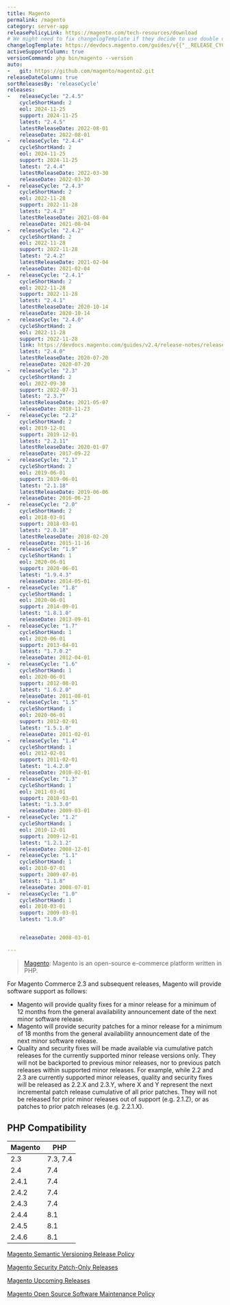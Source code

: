 ```yaml
---
title: Magento
permalink: /magento
category: server-app
releasePolicyLink: https://magento.com/tech-resources/download
# We might need to fix changelogTemplate if they decide to use double digit version numbers
changelogTemplate: https://devdocs.magento.com/guides/v{{"__RELEASE_CYCLE__" | slice:0,3 }}/release-notes/open-source-{{"__LATEST__" | replace:'.','-'}}.html
activeSupportColumn: true
versionCommand: php bin/magento --version
auto:
-   git: https://github.com/magento/magento2.git
releaseDateColumn: true
sortReleasesBy: 'releaseCycle'
releases:
-   releaseCycle: "2.4.5"
    cycleShortHand: 2
    eol: 2024-11-25
    support: 2024-11-25
    latest: "2.4.5"
    latestReleaseDate: 2022-08-01
    releaseDate: 2022-08-01
-   releaseCycle: "2.4.4"
    cycleShortHand: 2
    eol: 2024-11-25
    support: 2024-11-25
    latest: "2.4.4"
    latestReleaseDate: 2022-03-30
    releaseDate: 2022-03-30
-   releaseCycle: "2.4.3"
    cycleShortHand: 2
    eol: 2022-11-28
    support: 2022-11-28
    latest: "2.4.3"
    latestReleaseDate: 2021-08-04
    releaseDate: 2021-08-04
-   releaseCycle: "2.4.2"
    cycleShortHand: 2
    eol: 2022-11-28
    support: 2022-11-28
    latest: "2.4.2"
    latestReleaseDate: 2021-02-04
    releaseDate: 2021-02-04
-   releaseCycle: "2.4.1"
    cycleShortHand: 2
    eol: 2022-11-28
    support: 2022-11-28
    latest: "2.4.1"
    latestReleaseDate: 2020-10-14
    releaseDate: 2020-10-14
-   releaseCycle: "2.4.0"
    cycleShortHand: 2
    eol: 2022-11-28
    support: 2022-11-28
    link: https://devdocs.magento.com/guides/v2.4/release-notes/release-notes-2-4-0-open-source.html
    latest: "2.4.0"
    latestReleaseDate: 2020-07-20
    releaseDate: 2020-07-20
-   releaseCycle: "2.3"
    cycleShortHand: 2
    eol: 2022-09-30
    support: 2022-07-31
    latest: "2.3.7"
    latestReleaseDate: 2021-05-07
    releaseDate: 2018-11-23
-   releaseCycle: "2.2"
    cycleShortHand: 2
    eol: 2019-12-01
    support: 2019-12-01
    latest: "2.2.11"
    latestReleaseDate: 2020-01-07
    releaseDate: 2017-09-22
-   releaseCycle: "2.1"
    cycleShortHand: 2
    eol: 2019-06-01
    support: 2019-06-01
    latest: "2.1.18"
    latestReleaseDate: 2019-06-06
    releaseDate: 2016-06-23
-   releaseCycle: "2.0"
    cycleShortHand: 2
    eol: 2018-03-01
    support: 2018-03-01
    latest: "2.0.18"
    latestReleaseDate: 2018-02-20
    releaseDate: 2015-11-16
-   releaseCycle: "1.9"
    cycleShortHand: 1
    eol: 2020-06-01
    support: 2020-06-01
    latest: "1.9.4.3"
    releaseDate: 2014-05-01
-   releaseCycle: "1.8"
    cycleShortHand: 1
    eol: 2020-06-01
    support: 2014-09-01
    latest: "1.8.1.0"
    releaseDate: 2013-09-01
-   releaseCycle: "1.7"
    cycleShortHand: 1
    eol: 2020-06-01
    support: 2013-04-01
    latest: "1.7.0.2"
    releaseDate: 2012-04-01
-   releaseCycle: "1.6"
    cycleShortHand: 1
    eol: 2020-06-01
    support: 2012-08-01
    latest: "1.6.2.0"
    releaseDate: 2011-08-01
-   releaseCycle: "1.5"
    cycleShortHand: 1
    eol: 2020-06-01
    support: 2012-02-01
    latest: "1.5.1.0"
    releaseDate: 2011-02-01
-   releaseCycle: "1.4"
    cycleShortHand: 1
    eol: 2012-02-01
    support: 2011-02-01
    latest: "1.4.2.0"
    releaseDate: 2010-02-01
-   releaseCycle: "1.3"
    cycleShortHand: 1
    eol: 2011-03-01
    support: 2010-03-01
    latest: "1.3.3.0"
    releaseDate: 2009-03-01
-   releaseCycle: "1.2"
    cycleShortHand: 1
    eol: 2010-12-01
    support: 2009-12-01
    latest: "1.2.1.2"
    releaseDate: 2008-12-01
-   releaseCycle: "1.1"
    cycleShortHand: 1
    eol: 2010-07-01
    support: 2009-07-01
    latest: "1.1.8"
    releaseDate: 2008-07-01
-   releaseCycle: "1.0"
    cycleShortHand: 1
    eol: 2010-03-01
    support: 2009-03-01
    latest: "1.0.0"


    releaseDate: 2008-03-01

---
```


> [Magento](https://magento.com/): Magento is an open-source e-commerce platform written in PHP.

For Magento Commerce 2.3 and subsequent releases, Magento will provide software support as follows:
* Magento will provide quality fixes for a minor release for a minimum of 12 months from the general availability announcement date of the next minor software release.
* Magento will provide security patches for a minor release for a minimum of 18 months from the general availability announcement date of the next minor software release.
* Quality and security fixes will be made available via cumulative patch releases for the currently supported minor release versions only. They will not be backported to previous minor releases, nor to previous patch releases within supported minor releases. For example, while 2.2 and 2.3 are currently supported minor releases, quality and security fixes will be released as 2.2.X and 2.3.Y, where X and Y represent the next incremental patch release cumulative of all prior patches. They will not be released for prior minor releases out of support (e.g. 2.1.Z), or as patches to prior patch releases (e.g. 2.2.1.X).

## PHP Compatibility

Magento | PHP
--------|---------
2.3     | 7.3, 7.4
2.4     | 7.4
2.4.1   | 7.4
2.4.2   | 7.4
2.4.3   | 7.4
2.4.4   | 8.1
2.4.5   | 8.1
2.4.6   | 8.1

[Magento Semantic Versioning Release Policy](https://devdocs.magento.com/release/policy/)

[Magento Security Patch-Only Releases](https://community.magento.com/t5/Magento-DevBlog/Introducing-the-New-Security-only-Patch-Release/ba-p/141287)

[Magento Upcoming Releases](https://devdocs.magento.com/release/)

[Magento Open Source Software Maintenance Policy](https://magento.com/sites/default/files/magento-open-source-software-maintenance-policy.pdf)
